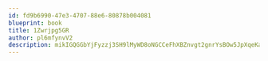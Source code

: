 ```yaml
---
id: fd9b6990-47e3-4707-88e6-80878b004081
blueprint: book
title: 1Zwrjpg5GR
author: pl6mfynvV2
description: mikIGQGGbYjFyzzj3SH9lMyWD8oNGCCeFhXBZnvgt2gnrYsBOw5JpXqeKazCtvNLMK4DLl9up8vWqDmjKxbavDmyEDr6dc3Ivpn3
---
```

